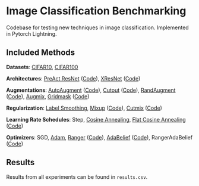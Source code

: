 # Image Classification Benchmarking
Codebase for testing new techniques in image classification. Implemented in Pytorch Lightning.

## Included Methods
__Datasets__: [CIFAR10](https://www.cs.toronto.edu/~kriz/cifar.html), [CIFAR100](https://www.cs.toronto.edu/~kriz/cifar.html) 

__Architectures__: [PreAct ResNet](https://arxiv.org/abs/1603.05027) ([Code](https://github.com/vikasverma1077/manifold_mixup)), [XResNet](https://arxiv.org/abs/1812.01187v2) ([Code](https://towardsdatascience.com/xresnet-from-scratch-in-pytorch-e64e309af722)) 

__Augmentations__: [AutoAugment](https://arxiv.org/abs/1805.09501) ([Code](https://github.com/DeepVoltaire/AutoAugment)), [Cutout](https://arxiv.org/abs/1708.04552) ([Code](https://github.com/uoguelph-mlrg/Cutout)), [RandAugment](https://arxiv.org/abs/1909.13719) ([Code](https://github.com/ildoonet/pytorch-randaugment)), [Augmix](https://arxiv.org/abs/1912.02781v2), [Gridmask](https://arxiv.org/abs/2001.04086) ([Code](https://github.com/Jia-Research-Lab/GridMask))

__Regularization__: [Label Smoothing](https://arxiv.org/abs/1512.00567), [Mixup](https://arxiv.org/abs/1710.09412) ([Code](https://github.com/vikasverma1077/manifold_mixup)), [Cutmix](https://arxiv.org/abs/1905.04899) ([Code](https://github.com/clovaai/CutMix-PyTorch)) 

__Learning Rate Schedules__: Step, [Cosine Annealing](https://arxiv.org/abs/1608.03983), [Flat Cosine Annealing](https://medium.com/@lessw/how-we-beat-the-fastai-leaderboard-score-by-19-77-a-cbb2338fab5c) ([Code](https://github.com/pabloppp/pytorch-tools)) 

__Optimizers__: SGD, [Adam](https://arxiv.org/abs/1412.6980), [Ranger](https://medium.com/@lessw/new-deep-learning-optimizer-ranger-synergistic-combination-of-radam-lookahead-for-the-best-of-2dc83f79a48d) ([Code](https://github.com/lessw2020/Ranger-Deep-Learning-Optimizer)), [AdaBelief](https://arxiv.org/abs/2010.07468) ([Code](https://github.com/juntang-zhuang/Adabelief-Optimizer)), RangerAdaBelief ([Code](https://github.com/juntang-zhuang/Adabelief-Optimizer)) 

## Results
Results from all experiments can be found in ```results.csv```. 


